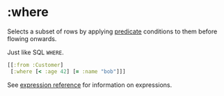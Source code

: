 # :where

Selects a subset of rows by applying [predicate](expr.md) conditions to them before flowing onwards.

Just like SQL `WHERE`.

```clojure 
[[:from :Customer]
 [:where [< :age 42] [= :name "bob"]]]
```

See [expression reference](expr.md) for information on expressions.